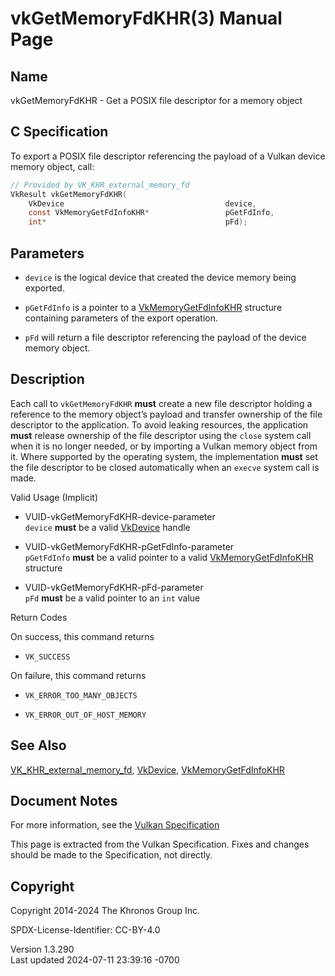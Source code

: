 # vkGetMemoryFdKHR(3) Manual Page

## Name

vkGetMemoryFdKHR - Get a POSIX file descriptor for a memory object



## <a href="#_c_specification" class="anchor"></a>C Specification

To export a POSIX file descriptor referencing the payload of a Vulkan
device memory object, call:

``` c
// Provided by VK_KHR_external_memory_fd
VkResult vkGetMemoryFdKHR(
    VkDevice                                    device,
    const VkMemoryGetFdInfoKHR*                 pGetFdInfo,
    int*                                        pFd);
```

## <a href="#_parameters" class="anchor"></a>Parameters

- `device` is the logical device that created the device memory being
  exported.

- `pGetFdInfo` is a pointer to a
  [VkMemoryGetFdInfoKHR](https://registry.khronos.org/vulkan/specs/1.3-extensions/man/html/VkMemoryGetFdInfoKHR.html) structure containing
  parameters of the export operation.

- `pFd` will return a file descriptor referencing the payload of the
  device memory object.

## <a href="#_description" class="anchor"></a>Description

Each call to `vkGetMemoryFdKHR` **must** create a new file descriptor
holding a reference to the memory object’s payload and transfer
ownership of the file descriptor to the application. To avoid leaking
resources, the application **must** release ownership of the file
descriptor using the `close` system call when it is no longer needed, or
by importing a Vulkan memory object from it. Where supported by the
operating system, the implementation **must** set the file descriptor to
be closed automatically when an `execve` system call is made.

Valid Usage (Implicit)

- <a href="#VUID-vkGetMemoryFdKHR-device-parameter"
  id="VUID-vkGetMemoryFdKHR-device-parameter"></a>
  VUID-vkGetMemoryFdKHR-device-parameter  
  `device` **must** be a valid [VkDevice](https://registry.khronos.org/vulkan/specs/1.3-extensions/man/html/VkDevice.html) handle

- <a href="#VUID-vkGetMemoryFdKHR-pGetFdInfo-parameter"
  id="VUID-vkGetMemoryFdKHR-pGetFdInfo-parameter"></a>
  VUID-vkGetMemoryFdKHR-pGetFdInfo-parameter  
  `pGetFdInfo` **must** be a valid pointer to a valid
  [VkMemoryGetFdInfoKHR](https://registry.khronos.org/vulkan/specs/1.3-extensions/man/html/VkMemoryGetFdInfoKHR.html) structure

- <a href="#VUID-vkGetMemoryFdKHR-pFd-parameter"
  id="VUID-vkGetMemoryFdKHR-pFd-parameter"></a>
  VUID-vkGetMemoryFdKHR-pFd-parameter  
  `pFd` **must** be a valid pointer to an `int` value

Return Codes

On success, this command returns  
- `VK_SUCCESS`

On failure, this command returns  
- `VK_ERROR_TOO_MANY_OBJECTS`

- `VK_ERROR_OUT_OF_HOST_MEMORY`

## <a href="#_see_also" class="anchor"></a>See Also

[VK_KHR_external_memory_fd](https://registry.khronos.org/vulkan/specs/1.3-extensions/man/html/VK_KHR_external_memory_fd.html),
[VkDevice](https://registry.khronos.org/vulkan/specs/1.3-extensions/man/html/VkDevice.html),
[VkMemoryGetFdInfoKHR](https://registry.khronos.org/vulkan/specs/1.3-extensions/man/html/VkMemoryGetFdInfoKHR.html)

## <a href="#_document_notes" class="anchor"></a>Document Notes

For more information, see the <a
href="https://registry.khronos.org/vulkan/specs/1.3-extensions/html/vkspec.html#vkGetMemoryFdKHR"
target="_blank" rel="noopener">Vulkan Specification</a>

This page is extracted from the Vulkan Specification. Fixes and changes
should be made to the Specification, not directly.

## <a href="#_copyright" class="anchor"></a>Copyright

Copyright 2014-2024 The Khronos Group Inc.

SPDX-License-Identifier: CC-BY-4.0

Version 1.3.290  
Last updated 2024-07-11 23:39:16 -0700
